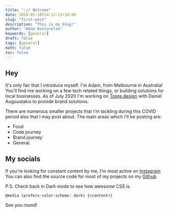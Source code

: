 ```yaml
---
title: ":// Welcome"
date: 2020-07-10T14:12:12+10:00
slug: "first-post"
description: "This is my blog!"
author: "Adam Kostarelas"
keywords: [general]
draft: false
tags: [general]
math: false
toc: false
---
```

<script>hljs.initHighlightingOnLoad();</script>
## Hey

It's only fair that I introduce myself. I'm Adam, from Melbourne in Australia!
You'll find me working on a few tech related things, or building solutions for local businesses.
As of July 2020 I'm working on [Topre.design](https://design.topre.com.au) with Daniel Augoustakis to provide brand solutions.

There are numerous smaller projects that i'm tackling during this COVID period also that I may post about.
The main areas which i'll be posting are:

- Food
- Code journey
- Brand journey
- General.

## My socials
If you're looking for constant content by me, I'm most active on [Instagram](https://instagram.com/adamxweb)
You can also find the source code for most of my projects on my [Github](https://github.com/AdamXweb)

P.S. Check back in Dark mode to see how awesome CSS is.
```
@media (prefers-color-scheme: dark) {<content>}
```


See you round!